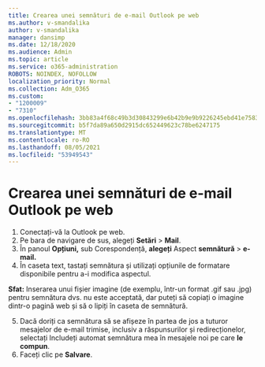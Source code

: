 ```yaml
---
title: Crearea unei semnături de e-mail Outlook pe web
ms.author: v-smandalika
author: v-smandalika
manager: dansimp
ms.date: 12/18/2020
ms.audience: Admin
ms.topic: article
ms.service: o365-administration
ROBOTS: NOINDEX, NOFOLLOW
localization_priority: Normal
ms.collection: Adm_O365
ms.custom:
- "1200009"
- "7310"
ms.openlocfilehash: 3bb83a4f68c49b3d30843299e6b42b9e9b9226245ebd41e75831694b95839c46
ms.sourcegitcommit: b5f7da89a650d2915dc652449623c78be6247175
ms.translationtype: MT
ms.contentlocale: ro-RO
ms.lasthandoff: 08/05/2021
ms.locfileid: "53949543"
---
```

# <a name="create-an-email-signature-in-outlook-on-the-web"></a>Crearea unei semnături de e-mail Outlook pe web

1. Conectați-vă la Outlook pe web.
2. Pe bara de navigare de sus, alegeți **Setări**  >  **Mail**.
3. În panoul **Opțiuni,** sub Corespondență, **alegeți** Aspect **semnătură**  >  **e-mail.**
4. În caseta text, tastați semnătura și utilizați opțiunile de formatare disponibile pentru a-i modifica aspectul.

**Sfat:** Inserarea unui fișier imagine (de exemplu, într-un format .gif sau .jpg) pentru semnătura dvs. nu este acceptată, dar puteți să copiați o imagine dintr-o pagină web și să o lipiți în caseta de semnătură.

5. Dacă doriți ca semnătura să se afișeze în partea de jos a tuturor mesajelor de e-mail trimise, inclusiv a răspunsurilor și redirecționelor, selectați Includeți automat semnătura mea în mesajele noi pe care **le compun**.
6. Faceți clic pe **Salvare**.
